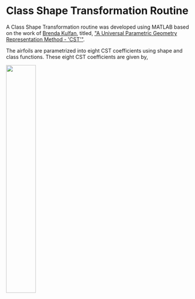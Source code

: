 # Class Shape Transformation Routine

A Class Shape Transformation routine was developed using MATLAB based on the work of [Brenda Kulfan](https://www.brendakulfan.com/), titled, ["A Universal Parametric Geometry Representation Method - 'CST'"](https://www.researchgate.net/publication/245430684_Universal_Parametric_Geometry_Representation_Method).

The airfoils are parametrized into eight CST coefficients using shape and class functions. These eight CST coefficients are given by,

<img src="https://github.com/kanakaero/airfoil-aerodynamic-geometric-coefficients-dataset/assets/93387754/7d492f4e-5497-48cd-9dcc-af385df13ae0" width="40%">

